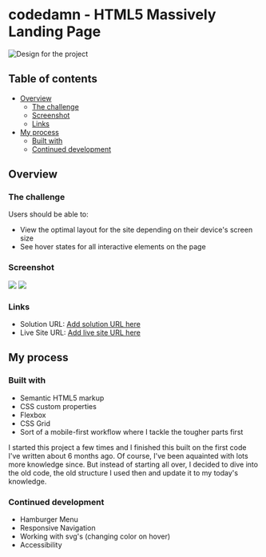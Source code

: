 # codedamn - HTML5 Massively Landing Page

![Design for the project](https://github.com/codedamn-projects/html5-massively-landing-page)

## Table of contents

- [Overview](#overview)
  - [The challenge](#the-challenge)
  - [Screenshot](#screenshot)
  - [Links](#links)
- [My process](#my-process)
  - [Built with](#built-with)
  - [Continued development](#continued-development)

## Overview

### The challenge

Users should be able to:

- View the optimal layout for the site depending on their device's screen size
- See hover states for all interactive elements on the page

### Screenshot

![](/assets/screenshots/screenshot-desktop.jpg)
![](/assets/screenshots/screenshot-mobile.jpg)

### Links

- Solution URL: [Add solution URL here](https://your-solution-url.com)
- Live Site URL: [Add live site URL here](https://your-live-site-url.com)

## My process

### Built with

- Semantic HTML5 markup
- CSS custom properties
- Flexbox
- CSS Grid
- Sort of a mobile-first workflow where I tackle the tougher parts first

I started this project a few times and I finished this built on the first code I've written about 6 months ago. Of course, I've been aquainted with lots more knowledge since. But instead of starting all over, I decided to dive into the old code, the old structure I used then and update it to my today's knowledge.

### Continued development

- Hamburger Menu
- Responsive Navigation
- Working with svg's (changing color on hover)
- Accessibility 